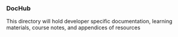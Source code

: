 ### DocHub

This directory will hold developer specific documentation, learning materials, course notes, and appendices of resources